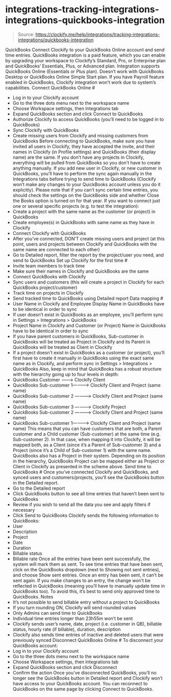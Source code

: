 # integrations-tracking-integrations-integrations-quickbooks-integration

> Source: https://clockify.me/help/integrations/tracking-integrations-integrations/quickbooks-integration

QuickBooks
Connect Clockify to your QuickBooks Online account and send time entries.
QuickBooks integration is a paid feature, which you can enable by upgrading your workspace to Clockify’s Standard, Pro, or Enterprise plan and QuickBooks’ Essentials, Plus, or Advanced plan.
Integration supports QuickBooks Online (Essentials or Plus plan). Doesn’t work with QuickBooks Desktop or QuickBooks Online Simple Start plan.
If you have Payroll feature enabled in QuickBooks, Clockify integration won’t work due to system’s capabilities.
Connect QuickBooks Online #
- Log in to your Clockify account
- Go to the three dots menu next to the workspace name
- Choose Workspace settings, then Integrations tab
- Expand QuickBooks section and click Connect to QuickBooks
- Authorize Clockify to access QuickBooks (you’ll need to be logged in to QuickBooks)
- Sync Clockify with QuickBooks
- Create missing users from Clockify and missing customers from QuickBooks
Before connecting to QuickBooks, make sure you have invited all users in Clockify, they have accepted the invite, and their names in Clockify (in Profile settings) and QuickBooks (their display name) are the same.
If you don’t have any projects in Clockify, everything will be pulled from QuickBooks so you don’t have to create anything manually.
If you add new user in Clockify, or new customer in QuickBooks, you’ll have to perform the sync again manually in the Integrations tabs before trying to send time to QuickBooks (Clockify won’t make any changes to your QuickBooks account unless you do it explicitly).
Please note that if you can’t sync certain time entries, you should check the settings on the QuickBooks side and whether Close the Books option is turned on for that year.
If you want to connect just one or several specific projects (e.g. to test the integration):
- Create a project with the same name as the customer (or project) in QuickBooks
- Create employee(s) in QuickBooks with same name as they have in Clockify
- Connect Clockify with QuickBooks
- After you’ve connected, DON’T create missing users and project (at this point, users and projects between Clockify and QuickBooks with the same name are connected to each other)
- Go to Detailed report, filter the report by the project/user you need, and send to QuickBooks
Set up Clockify for the first time #
- Invite team members to track time
- Make sure their names in Clockify and QuickBooks are the same
- Connect QuickBooks with Clockify
- Sync users and customers (this will create a project in Clockify for each QuickBooks project/customer)
- Track time on projects in Clockify
- Send tracked time to QuickBooks using Detailed report
Data mapping #
- User Name in Clockify and Employee Display Name in QuickBooks have to be identical in order to sync
- If user doesn’t exist in QuickBooks as an employee, you’ll perform sync in Settings > Integrations > QuickBooks
- Project Name in Clockify and Customer (or Project) Name in QuickBooks have to be identical in order to sync
- If you have parent customers in QuickBooks, Sub-customer in QuickBooks will be treated as Project in Clockify and its Parent in QuickBooks will be treated as Client in Clockify
- If a project doesn’t exist in QuickBooks as a customer (or project), you’ll first have to create it manually in QuickBooks using the exact same name as in Clockify, and perform sync in Settings > Integrations > QuickBooks
Also, keep in mind that QuickBooks has a robust structure with the hierarchy going up to four levels in depth:
- QuickBooks Customer ———> Clockify Client
- QuickBooks Sub-customer 1————> Clockify Client and Project (same name)
- QuickBooks Sub-customer 2 ———–> Clockify Client and Project (same name)
- QuickBooks Sub-customer 3 ————> Clockify Project
- QuickBooks Sub-customer 2 ———–> Clockify Client and Project (same name)
- QuickBooks Sub-customer 1————> Clockify Client and Project (same name)
This means that you can have customers that are both, a Parent customer and a Child customer (Sub-customer) at the same time (e.g. Sub-customer 2). In that case, when mapping it into Clockify, it will be mapped both, as a Client (since it’s a Parent of Sub-customer 3) and a Project (since it’s a Child of Sub-customer 1) with the same name.
QuickBooks also has a Project in their system. Depending on its position in the hierarchy, QuickBooks Project can be mapped either as Project or Client in Clockify as presented in the scheme above.
Send time to QuickBooks #
Once you’ve connected Clockify and QuickBooks, and synced users and customers/projects, you’ll see the QuickBooks button in the Detailed report.
- Go to the Detailed report
- Click QuickBooks button to see all time entries that haven’t been sent to QuickBooks
- Review if you wish to send all the data you see and apply filters if necessary
- Click Send to QuickBooks
Clockify sends the following information to QuickBooks:
- User
- Description
- Project
- Date
- Duration
- Billable status
- Billable rate
Once all the entries have been sent successfully, the system will mark them as sent. To see time entries that have been sent, click on the QuickBooks dropdown (next to Showing not sent entries), and choose Show sent entries.
Once an entry has been sent, it can’t be sent again. If you make changes to an entry, the change won’t be reflected in QuickBooks (meaning you’ll have to manually update time in QuickBooks too). To avoid this, it’s best to send only approved time to QuickBooks.
Notes
- It’s not possible to send billable entry without a project to QuickBooks
- If you turn rounding ON, Clockify will send rounded values
- Only Admins can send time to QuickBooks
- Individual time entries longer than 23h55m won’t be sent
- Clockify sends user’s name, date, project (i.e. customer in QB), billable status, hourly rate (if billable), duration, description
- Clockify also sends time entries of inactive and deleted users that were previously synced
Disconnect QuickBooks Online #
To disconnect your QuickBooks account:
- Log in to your Clockify account
- Go to the three dots menu next to the workspace name
- Choose Workspace settings, then Integrations tab
- Expand QuickBooks section and click Disconnect
- Confirm the action
Once you’ve disconnected QuickBooks, you’ll no longer see the QuickBooks button in Detailed report and Clockify won’t have access to your QuickBooks account.
You can reconnect to QuickBooks on the same page by clicking Connect to QuickBooks.